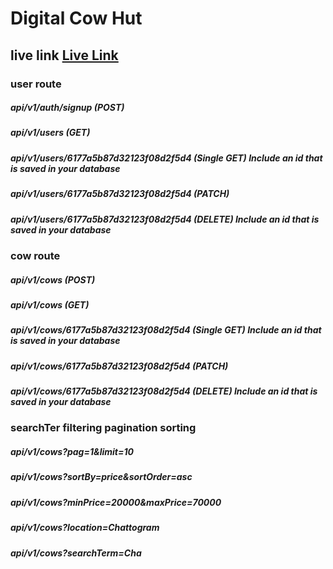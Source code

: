 

# Digital Cow Hut
## live link <a href="https://cow-hut-admin-with-auth-rho.vercel.app/" target="_blank">Live Link</a>
### user route
##### api/v1/auth/signup (POST)
##### api/v1/users (GET)
##### api/v1/users/6177a5b87d32123f08d2f5d4 (Single GET) Include an id that is saved in your database
##### api/v1/users/6177a5b87d32123f08d2f5d4 (PATCH)
##### api/v1/users/6177a5b87d32123f08d2f5d4 (DELETE) Include an id that is saved in your database

### cow route
##### api/v1/cows (POST)
##### api/v1/cows (GET)
##### api/v1/cows/6177a5b87d32123f08d2f5d4 (Single GET) Include an id that is saved in your database
##### api/v1/cows/6177a5b87d32123f08d2f5d4 (PATCH)
##### api/v1/cows/6177a5b87d32123f08d2f5d4 (DELETE) Include an id that is saved in your database

### searchTer filtering pagination sorting
##### api/v1/cows?pag=1&limit=10
##### api/v1/cows?sortBy=price&sortOrder=asc
##### api/v1/cows?minPrice=20000&maxPrice=70000
##### api/v1/cows?location=Chattogram
##### api/v1/cows?searchTerm=Cha

